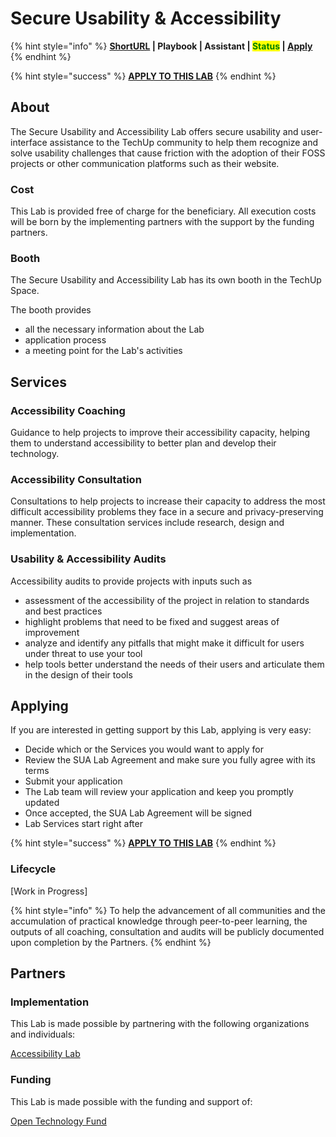 # Secure Usability & Accessibility

{% hint style="info" %}
****[**ShortURL**](https://tiof.click/TULABSUA) **| Playbook | Assistant | **<mark style="color:green;">**Status**</mark>** |** [**Apply**](http://tiof.click/TULABSUASubmission)****
{% endhint %}

{% hint style="success" %}
****[**APPLY TO THIS LAB**](http://tiof.click/TULABSUASubmission)****
{% endhint %}

## About

The Secure Usability and Accessibility Lab offers secure usability and user-interface assistance to the TechUp community to help them recognize and solve usability challenges that cause friction with the adoption of their FOSS projects or other communication platforms such as their website.

### Cost

This Lab is provided free of charge for the beneficiary. All execution costs will be born by the implementing partners with the support by the funding partners.

### Booth

The Secure Usability and Accessibility Lab has its own booth in the TechUp Space.

The booth provides&#x20;

* all the necessary information about the Lab
* application process
* a meeting point for the Lab's activities

## Services

### Accessibility Coaching

Guidance to help projects to improve their accessibility capacity, helping them to understand accessibility to better plan and develop their technology.

### Accessibility Consultation

Consultations to help projects to increase their capacity to address the most difficult accessibility problems they face in a secure and privacy-preserving manner. These consultation services include research, design and implementation.

### Usability & Accessibility Audits

Accessibility audits to provide projects with inputs such as

* assessment of the accessibility of the project in relation to standards and best practices
* highlight problems that need to be fixed and suggest areas of improvement
* analyze and identify any pitfalls that might make it difficult for users under threat to use your tool
* help tools better understand the needs of their users and articulate them in the design of their tools

## Applying

If you are interested in getting support by this Lab, applying is very easy:

* Decide which or the Services you would want to apply for
* Review the SUA Lab Agreement and make sure you fully agree with its terms
* Submit your application
* The Lab team will review your application and keep you promptly updated
* Once accepted, the SUA Lab Agreement will be signed
* Lab Services start right after&#x20;

{% hint style="success" %}
****[**APPLY TO THIS LAB**](http://tiof.click/TULABSUASubmission)****
{% endhint %}

### Lifecycle

\[Work in Progress]

{% hint style="info" %}
To help the advancement of all communities and the accumulation of practical knowledge through peer-to-peer learning, the outputs of all coaching, consultation and audits will be publicly documented upon completion by the Partners.
{% endhint %}

## Partners

### Implementation

This Lab is made possible by partnering with the following organizations and individuals:

[Accessibility Lab](http://www.a11ylab.com)

### Funding

This Lab is made possible with the funding and support of:

[Open Technology Fund](https://www.opentech.fund)
